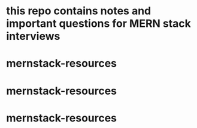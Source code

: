 # this repo contains notes and important questions for MERN stack interviews
# mernstack-resources
# mernstack-resources
# mernstack-resources
